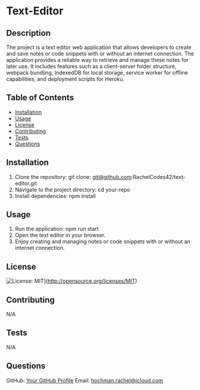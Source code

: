 
# Text-Editor

## Description
The project is a text editor web application that allows developers to create and save notes or code snippets with or without an internet connection. The application provides a reliable way to retrieve and manage these notes for later use. It includes features such as a client-server folder structure, webpack bundling, IndexedDB for local storage, service worker for offline capabilities, and deployment scripts for Heroku.

## Table of Contents
- [Installation](#installation)
- [Usage](#usage)
- [License](#license)
- [Contributing](#contributing)
- [Tests](#tests)
- [Questions](#questions)

## Installation
<!-- Add installation instructions here -->
1. Clone the repository: git clone: git@github.com:RachelCodes42/text-editor.git
2. Navigate to the project directory: cd your-repo
3. Install dependencies: npm install

## Usage
<!-- Add usage information here -->
1. Run the application: npm run start
2. Open the text editor in your browser.
3. Enjoy creating and managing notes or code snippets with or without an internet connection.

## License
<!-- Add license badge and explanation here -->
![License: MIT](https://img.shields.io/badge/License-MIT-yellow.svg)](http://opensource.org/licenses/MIT)

## Contributing
<!-- Add contribution guidelines here -->
N/A

## Tests
<!-- Add test instructions here -->
N/A

## Questions
GitHub: [Your GitHub Profile](https://github.com/RachelCodes42)
Email: hochman.rachel@icloud.com
  